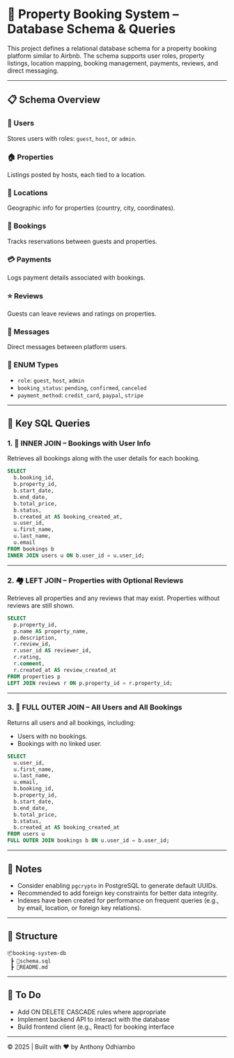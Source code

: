 # 🏡 Property Booking System – Database Schema & Queries

This project defines a relational database schema for a property booking platform similar to Airbnb. The schema supports user roles, property listings, location mapping, booking management, payments, reviews, and direct messaging.

---

## 📋 Schema Overview

### 🧑 Users
Stores users with roles: `guest`, `host`, or `admin`.

### 🏠 Properties
Listings posted by hosts, each tied to a location.

### 📍 Locations
Geographic info for properties (country, city, coordinates).

### 📅 Bookings
Tracks reservations between guests and properties.

### 💳 Payments
Logs payment details associated with bookings.

### ⭐ Reviews
Guests can leave reviews and ratings on properties.

### 💬 Messages
Direct messages between platform users.

### 🔢 ENUM Types
- `role`: `guest`, `host`, `admin`
- `booking_status`: `pending`, `confirmed`, `canceled`
- `payment_method`: `credit_card`, `paypal`, `stripe`

---

## 🔑 Key SQL Queries

### 1. 🧾 INNER JOIN – Bookings with User Info

Retrieves all bookings along with the user details for each booking.

```sql
SELECT 
  b.booking_id,
  b.property_id,
  b.start_date,
  b.end_date,
  b.total_price,
  b.status,
  b.created_at AS booking_created_at,
  u.user_id,
  u.first_name,
  u.last_name,
  u.email
FROM bookings b
INNER JOIN users u ON b.user_id = u.user_id;
```

---

### 2. 🏘️ LEFT JOIN – Properties with Optional Reviews

Retrieves all properties and any reviews that may exist. Properties without reviews are still shown.

```sql
SELECT 
  p.property_id,
  p.name AS property_name,
  p.description,
  r.review_id,
  r.user_id AS reviewer_id,
  r.rating,
  r.comment,
  r.created_at AS review_created_at
FROM properties p
LEFT JOIN reviews r ON p.property_id = r.property_id;
```

---

### 3. 🔁 FULL OUTER JOIN – All Users and All Bookings

Returns all users and all bookings, including:
- Users with no bookings.
- Bookings with no linked user.

```sql
SELECT 
  u.user_id,
  u.first_name,
  u.last_name,
  u.email,
  b.booking_id,
  b.property_id,
  b.start_date,
  b.end_date,
  b.total_price,
  b.status,
  b.created_at AS booking_created_at
FROM users u
FULL OUTER JOIN bookings b ON u.user_id = b.user_id;
```

---

## 📌 Notes
- Consider enabling `pgcrypto` in PostgreSQL to generate default UUIDs.
- Recommended to add foreign key constraints for better data integrity.
- Indexes have been created for performance on frequent queries (e.g., by email, location, or foreign key relations).

---

## 📂 Structure

```
📦booking-system-db
 ┣ 📜schema.sql
 ┣ 📜README.md
```

---

## 🔧 To Do
- Add ON DELETE CASCADE rules where appropriate
- Implement backend API to interact with the database
- Build frontend client (e.g., React) for booking interface

---

© 2025 | Built with ❤️ by Anthony Odhiambo